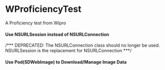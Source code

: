 # WProficiencyTest
A Proficiency test from Wipro

#### Use NSURLSession instead of NSURLConnection 
/*** DEPRECATED: The NSURLConnection class should no longer be used.  NSURLSession is the replacement for NSURLConnection ***/


#### Use Pod(SDWebImage) to Download/Manage Image Data 


